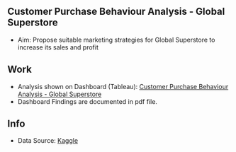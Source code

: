 ## Customer Purchase Behaviour Analysis - Global Superstore
- Aim: Propose suitable marketing strategies for Global Superstore to increase its sales and profit

## Work
- Analysis shown on Dashboard (Tableau): [Customer Purchase Behaviour Analysis - Global Superstore](https://public.tableau.com/app/profile/leong5910/viz/CustomerPurchaseBehaviourAnalysis-GlobalSuperstore/Story1)
- Dashboard Findings are documented in pdf file. 

## Info
- Data Source: [Kaggle](https://www.kaggle.com/shekpaul/global-superstore)
